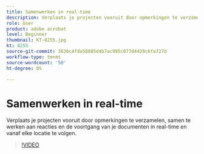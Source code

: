 ```yaml
---
title: Samenwerken in real-time
description: Verplaats je projecten vooruit door opmerkingen te verzamelen, samen te werken aan reacties en de voortgang van je documenten in real-time en vanaf elke locatie te volgen
role: User
product: adobe acrobat
level: Beginner
thumbnail: KT-8255.jpg
kt: 8255
source-git-commit: 3636c4fda58885d4b7ac995c077d4429c6fa727d
workflow-type: tm+mt
source-wordcount: '50'
ht-degree: 0%

---
```


# Samenwerken in real-time

Verplaats je projecten vooruit door opmerkingen te verzamelen, samen te werken aan reacties en de voortgang van je documenten in real-time en vanaf elke locatie te volgen.

>[!VIDEO](https://video.tv.adobe.com/v/337500?hidetitle=true)

